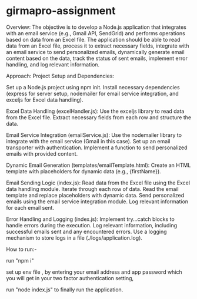 # girmapro-assignment

Overview:
The objective is to develop a Node.js application that integrates with an email service (e.g., Gmail API, SendGrid) and performs operations based on data from an Excel file. The application should be able to read data from an Excel file, process it to extract necessary fields, integrate with an email service to send personalized emails, dynamically generate email content based on the data, track the status of sent emails, implement error handling, and log relevant information.

Approach:
Project Setup and Dependencies:

Set up a Node.js project using npm init.
Install necessary dependencies (express for server setup, nodemailer for email service integration, and exceljs for Excel data handling).

Excel Data Handling (excelHandler.js):
Use the exceljs library to read data from the Excel file.
Extract necessary fields from each row and structure the data.

Email Service Integration (emailService.js):
Use the nodemailer library to integrate with the email service (Gmail in this case).
Set up an email transporter with authentication.
Implement a function to send personalized emails with provided content.

Dynamic Email Generation (templates/emailTemplate.html):
Create an HTML template with placeholders for dynamic data (e.g., {firstName}).

Email Sending Logic (index.js):
Read data from the Excel file using the Excel data handling module.
Iterate through each row of data.
Read the email template and replace placeholders with dynamic data.
Send personalized emails using the email service integration module.
Log relevant information for each email sent.

Error Handling and Logging (index.js):
Implement try...catch blocks to handle errors during the execution.
Log relevant information, including successful emails sent and any encountered errors.
Use a logging mechanism to store logs in a file (./logs/application.log).

How to run:-

run "npm i"


set up env file , by entering your email address and app password which you will get in your two factor authentication setting,


run "node index.js" to finally run the application.
